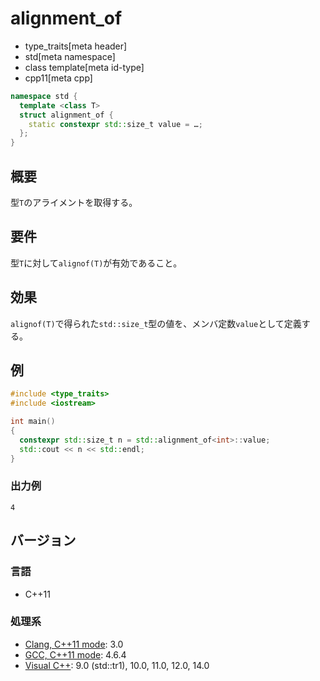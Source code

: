 # alignment_of
* type_traits[meta header]
* std[meta namespace]
* class template[meta id-type]
* cpp11[meta cpp]

```cpp
namespace std {
  template <class T>
  struct alignment_of {
    static constexpr std::size_t value = …;
  };
}
```

## 概要
型`T`のアライメントを取得する。


## 要件
型`T`に対して`alignof(T)`が有効であること。


## 効果
`alignof(T)`で得られた`std::size_t`型の値を、メンバ定数`value`として定義する。


## 例
```cpp
#include <type_traits>
#include <iostream>

int main()
{
  constexpr std::size_t n = std::alignment_of<int>::value;
  std::cout << n << std::endl;
}
```

### 出力例
```
4
```

## バージョン
### 言語
- C++11

### 処理系
- [Clang, C++11 mode](/implementation.md#clang): 3.0
- [GCC, C++11 mode](/implementation.md#gcc): 4.6.4
- [Visual C++](/implementation.md#visual_cpp): 9.0 (std::tr1), 10.0, 11.0, 12.0, 14.0


